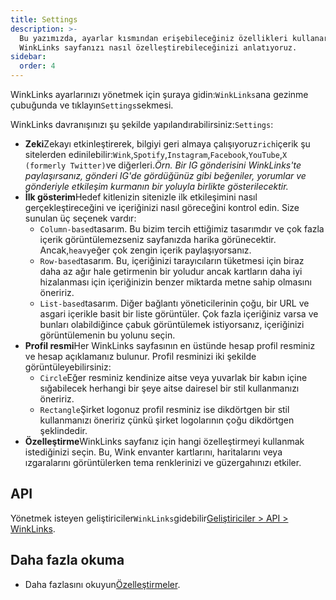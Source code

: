 ```yaml
---
title: Settings
description: >-
  Bu yazımızda, ayarlar kısmından erişebileceğiniz özellikleri kullanarak
  WinkLinks sayfanızı nasıl özelleştirebileceğinizi anlatıyoruz.
sidebar:
  order: 4
---
```

WinkLinks ayarlarınızı yönetmek için şuraya gidin:`WinkLinks`ana gezinme çubuğunda ve tıklayın`Settings`sekmesi.

WinkLinks davranışınızı şu şekilde yapılandırabilirsiniz:`Settings`:

* **Zeki**Zekayı etkinleştirerek, bilgiyi geri almaya çalışıyoruz`rich`içerik şu sitelerden edinilebilir:`Wink`,`Spotify`,`Instagram`,`Facebook`,`YouTube`,`X (formerly Twitter)`ve diğerleri.*Örn. Bir IG gönderisini WinkLinks'te paylaşırsanız, gönderi IG'de gördüğünüz gibi beğeniler, yorumlar ve gönderiyle etkileşim kurmanın bir yoluyla birlikte gösterilecektir.*
* **İlk gösterim**Hedef kitlenizin sitenizle ilk etkileşimini nasıl gerçekleştireceğini ve içeriğinizi nasıl göreceğini kontrol edin. Size sunulan üç seçenek vardır:
  * `Column-based`tasarım. Bu bizim tercih ettiğimiz tasarımdır ve çok fazla içerik görüntülemezseniz sayfanızda harika görünecektir. Ancak,`heavy`eğer çok zengin içerik paylaşıyorsanız.
  * `Row-based`tasarım. Bu, içeriğinizi tarayıcıların tüketmesi için biraz daha az ağır hale getirmenin bir yoludur ancak kartların daha iyi hizalanması için içeriğinizin benzer miktarda metne sahip olmasını öneririz.
  * `List-based`tasarım. Diğer bağlantı yöneticilerinin çoğu, bir URL ve asgari içerikle basit bir liste görüntüler. Çok fazla içeriğiniz varsa ve bunları olabildiğince çabuk görüntülemek istiyorsanız, içeriğinizi görüntülemenin bu yolunu seçin.
* **Profil resmi**Her WinkLinks sayfasının en üstünde hesap profil resminiz ve hesap açıklamanız bulunur. Profil resminizi iki şekilde görüntüleyebilirsiniz:
  * `Circle`Eğer resminiz kendinize aitse veya yuvarlak bir kabın içine sığabilecek herhangi bir şeye aitse dairesel bir stil kullanmanızı öneririz.
  * `Rectangle`Şirket logonuz profil resminiz ise dikdörtgen bir stil kullanmanızı öneririz çünkü şirket logolarının çoğu dikdörtgen şeklindedir.
* **Özelleştirme**WinkLinks sayfanız için hangi özelleştirmeyi kullanmak istediğinizi seçin. Bu, Wink envanter kartlarını, haritalarını veya ızgaralarını görüntülerken tema renklerinizi ve güzergahınızı etkiler.

## API

Yönetmek isteyen geliştiriciler`WinkLinks`gidebilir[Geliştiriciler > API > WinkLinks](/developers/apis/#winklinks-api).

## Daha fazla okuma

* Daha fazlasını okuyun[Özelleştirmeler](/studio/customization).

